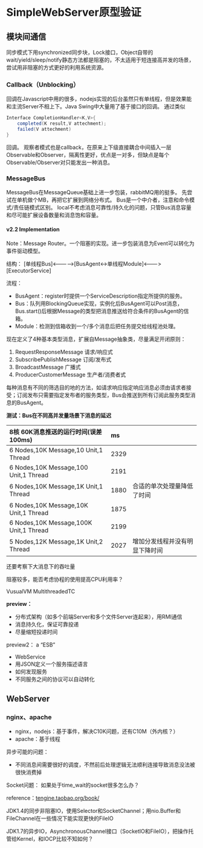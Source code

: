 # SimpleWebServer原型验证
## 模块间通信
同步模式下用synchronized同步块，Lock接口，Object自带的wait/yield/sleep/notify静态方法都是阻塞的，不太适用于短连接高并发的场景，尝试用非阻塞的方式更好的利用系统资源。

### Callback（Unblocking）
回调在Javascript中用的很多，nodejs实现的后台虽然只有单线程，但是效果能和主流Server不相上下。Java Swing中大量用了基于接口的回调。
通过类似
```java
Interface CompletionHandler<K,V>{
    completed(K result,V attechment);
    failed(V attechment)
}
```
回调。
观察者模式也是callback，在原来上下级直接耦合中间插入一层Observable和Observer，隔离性更好，优点是一对多，但缺点是每个Observable/Observer对只能发出一种消息。

### MessageBus
MessageBus在MessageQueue基础上进一步包装，rabbitMQ用的挺多。
先尝试在单机做个MB，再把它扩展到网络分布式。
Bus是一个中介者，注意和命令模式/责任链模式区别。
local不考虑消息可靠性/持久化的问题，只管Bus消息容量和尽可能扩展设备数量和消息饱和容量。

#### v2.2 Implementation
Note：Message Router。一个阻塞的实现。进一步包装消息为Event可以转化为事件驱动模型。

结构：
[单线程Bus]<----->[BusAgent<->单线程Module]<--->[ExecutorService]

流程：
- BusAgent：register时提供一个ServiceDescription指定所提供的服务。
- Bus：队列用BlockingQueue实现，实例化后BusAgent可以Post消息，Bus.start()后根据Message的类型把消息推送给符合条件的BusAgent的信箱。
- Module：检测到信箱收到一个/多个消息后把任务提交给线程池处理。

现在定义了4种基本类型消息，扩展自Message抽象类，尽量满足开闭原则：
1. RequestResponseMessage 请求/响应式
2. SubscribePublishMessage 订阅/发布式
3. BroadcastMessage 广播式
4. ProducerCustomerMessage 生产者/消费者式

每种消息有不同的筛选目的地的方法，如请求响应指定响应消息必须由请求者接受；订阅发布只需要指定发布者的服务类型，Bus会推送到所有订阅此服务类型消息的BusAgent。

**测试：Bus在不同高并发量场景下消息的延迟**

|8核  60K消息推送的运行时间(误差100ms)  |  ms | |
| :------------ | :------------ |:------------ |
| 6 Nodes,10K Message,10 Unit,1 Thread  | 2329  | |
|  6 Nodes,10K Message,100 Unit,1 Thread |  2191 | |
| 6 Nodes,10K Message,1K Unit,1 Thread  | 1880  | 合适的单次处理量降低了时间 |
| 6 Nodes,10K Message,10K Unit,1 Thread  | 1875  | |
|  6 Nodes,10K Message,100K Unit,1 Thread | 2199  | |
|5 Nodes,12K Message,1K Unit,2 Thread |  2027  | 增加分发线程并没有明显下降时间|

还要考察下大消息下的吞吐量

阻塞较多，能否考虑协程的使用提高CPU利用率？

VusualVM
MultithreadedTC

**preview：**
- 分布式架构（如多个前端Server和多个文件Server连起来），用RMI通信
- 消息持久化，保证可靠投递
- 尽量缩短投递时间

preview2： a “ESB”
- WebService
- 用JSON定义一个服务描述语言
- 如何发现服务
- 不同服务之间的协议可以自动转化


## WebServer
### nginx、apache
- nginx，nodejs：基于事件，解决C10K问题，还有C10M（外内核？）
- apache：基于线程

异步可能的问题：
- 不同消息间需要很好的调度，不然前后处理逻辑无法顺利连接导致消息没法被很快消费掉

Socket问题：
如果处于time_wait的socket很多怎么办？

reference：[tengine.taobao.org/book/](http://tengine.taobao.org/book/ "tengine.taobao.org/book/")

JDK1.4的同步非阻塞IO，使用Selector和SocketChannel；用nio.Buffer和FileChannel在一些情况下能实现更快的FileIO

JDK1.7的异步IO，AsynchronousChannel接口（SocketIO和FileIO），把操作托管给Kernel，和IOCP比较不知如何？




